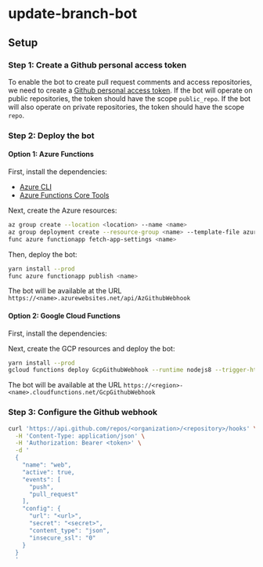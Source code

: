 # update-branch-bot

## Setup

### Step 1: Create a Github personal access token

To enable the bot to create pull request comments and access repositories, we need to create a [Github personal access token](https://help.github.com/en/github/authenticating-to-github/creating-a-personal-access-token-for-the-command-line). If the bot will operate on public repositories, the token should have the scope `public_repo`. If the bot will also operate on private repositories, the token should have the scope `repo`.

### Step 2: Deploy the bot

#### Option 1: Azure Functions

First, install the dependencies:

- [Azure CLI](https://docs.microsoft.com/en-us/cli/azure/install-azure-cli)
- [Azure Functions Core Tools](https://docs.microsoft.com/en-us/azure/azure-functions/functions-run-local#install-the-azure-functions-core-tools)

Next, create the Azure resources:

```sh
az group create --location <location> --name <name>
az group deployment create --resource-group <name> --template-file azuredeploy.json --parameters appName=<name> githubToken=<token> webhookSecret=<secret>
func azure functionapp fetch-app-settings <name>
```

Then, deploy the bot:

```sh
yarn install --prod
func azure functionapp publish <name>
```

The bot will be available at the URL `https://<name>.azurewebsites.net/api/AzGithubWebhook`

#### Option 2: Google Cloud Functions

First, install the dependencies:

Next, create the GCP resources and deploy the bot:

```sh
yarn install --prod
gcloud functions deploy GcpGithubWebhook --runtime nodejs8 --trigger-http --set-env-vars GITHUB_WEBHOOK_SECRET=<secret>

```

The bot will be available at the URL `https://<region>-<name>.cloudfunctions.net/GcpGithubWebhook`

### Step 3: Configure the Github webhook

```sh
curl 'https://api.github.com/repos/<organization>/<repository>/hooks' \
  -H 'Content-Type: application/json' \
  -H 'Authorization: Bearer <token>' \
  -d '
  {
    "name": "web",
    "active": true,
    "events": [
      "push",
      "pull_request"
    ],
    "config": {
      "url": "<url>",
      "secret": "<secret>",
      "content_type": "json",
      "insecure_ssl": "0"
    }
  }
  '
```
